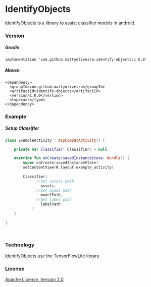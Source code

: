 # IdentifyObjects

IdentifyObjects is a library to assist classifier models in android.

### Version
##### Gradle
```
implementation 'com.github.mattyoliveira:identify-objects:1.0.0'
```

##### Maven
```
<dependency>
  <groupId>com.github.mattyoliveira</groupId>
  <artifactId>identify-objects</artifactId>
  <version>1.0.0</version>
  <type>aar</type>
</dependency>
```

### Example

##### Setup Classifier
```kotlin
class ExempleActivity : AppCompatActivity() {

    private var classifier: Classifier? = null

    override fun onCreate(savedInstanceState: Bundle?) {
        super.onCreate(savedInstanceState)
        setContentView(R.layout.exemple_activity)
        
        Classifier(
              //Set assets path
                assets, 
              //Set model path
                modelPath, 
              //Set label path
                labelPath
            )
    }
	
}
```

<br/>

### Technology

IdentifyObjects use the TensorFlowLite library.

### License
[Apache License, Version 2.0](http://www.apache.org/licenses/LICENSE-2.0)
